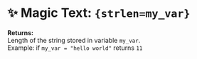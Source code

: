 # ✨ Magic Text: `{strlen=my_var}`

**Returns:**  
Length of the string stored in variable `my_var`.  
Example: if `my_var = "hello world"` returns `11`